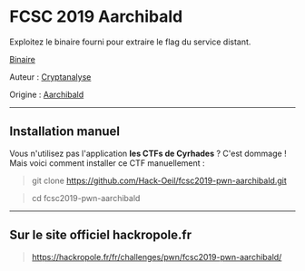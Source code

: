 # FCSC 2019 Aarchibald

Exploitez le binaire fourni pour extraire le flag du service distant.

[Binaire](aarchibald.bin)



Auteur : [Cryptanalyse](https://twitter.com/Cryptanalyse)

Origine : [Aarchibald](https://hackropole.fr/fr/challenges/pwn/fcsc2019-pwn-aarchibald/)


-----------

## Installation manuel
Vous n'utilisez pas l'application **les CTFs de Cyrhades** ? C'est dommage !
Mais voici comment installer ce CTF manuellement :

> git clone https://github.com/Hack-Oeil/fcsc2019-pwn-aarchibald.git

> cd fcsc2019-pwn-aarchibald


-----------

## Sur le site officiel hackropole.fr
> https://hackropole.fr/fr/challenges/pwn/fcsc2019-pwn-aarchibald/